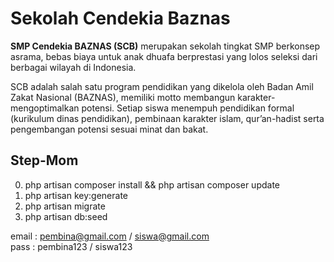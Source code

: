# Sekolah Cendekia Baznas

**SMP Cendekia BAZNAS (SCB)** merupakan sekolah tingkat SMP berkonsep asrama, bebas biaya untuk anak dhuafa berprestasi yang lolos seleksi dari berbagai wilayah di Indonesia.

SCB adalah salah satu program pendidikan yang dikelola oleh Badan Amil Zakat Nasional (BAZNAS), memiliki motto membangun karakter-mengoptimalkan potensi. Setiap siswa menempuh pendidikan formal (kurikulum dinas pendidikan), pembinaan karakter islam, qur’an-hadist serta pengembangan potensi sesuai minat dan bakat.

## Step-Mom
0. php artisan composer install && php artisan composer update
1. php artisan key:generate
2. php artisan migrate
3. php artisan db:seed

email : pembina@gmail.com / siswa@gmail.com
<br>
pass : pembina123 / siswa123
